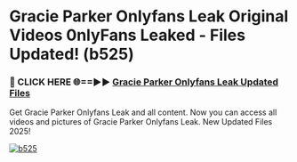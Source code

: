 # Gracie Parker Onlyfans Leak Original Videos 0nlyFans Leaked - Files Updated! (b525)

<h3>🔴 CLICK HERE 🌐==►► <a href="https://tinyurl.com/2jnfzry5" rel="nofollow">Gracie Parker Onlyfans Leak Updated Files</a></h3>

Get Gracie Parker Onlyfans Leak and all content. Now you can access all videos and pictures of Gracie Parker Onlyfans Leak. New Updated Files 2025!

[![b525](https://i.imgur.com/GyGTBgg.gif)](https://tinyurl.com/2jnfzry5)
